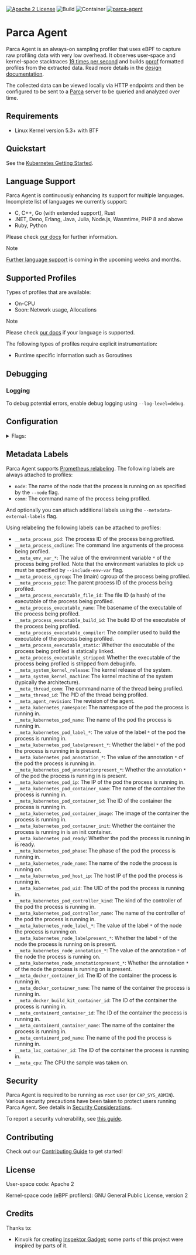 [![Apache 2 License](https://img.shields.io/badge/license-Apache%202-blue.svg)](LICENSE)
![Build](https://github.com/parca-dev/parca-agent/actions/workflows/build.yml/badge.svg)
![Container](https://github.com/parca-dev/parca-agent/actions/workflows/container.yml/badge.svg)
[![parca-agent](https://snapcraft.io/parca-agent/badge.svg)](https://snapcraft.io/parca-agent)

# Parca Agent

Parca Agent is an always-on sampling profiler that uses eBPF to capture raw profiling data with very low overhead. It observes user-space and kernel-space stacktraces [19 times per second](https://www.parca.dev/docs/parca-agent-design#cpu-sampling-frequency) and builds [pprof](https://github.com/google/pprof) formatted profiles from the extracted data. Read more details in the [design documentation](https://www.parca.dev/docs/parca-agent-design).

The collected data can be viewed locally via HTTP endpoints and then be configured to be sent to a [Parca](https://github.com/parca-dev/parca) server to be queried and analyzed over time.

## Requirements

- Linux Kernel version 5.3+ with BTF

## Quickstart

See the [Kubernetes Getting Started](https://www.parca.dev/docs/kubernetes).

## Language Support

Parca Agent is continuously enhancing its support for multiple languages.
Incomplete list of languages we currently support:

- C, C++, Go (with extended support), Rust
- .NET, Deno, Erlang, Java, Julia, Node.js, Wasmtime, PHP 8 and above
- Ruby, Python

Please check [our docs](https://www.parca.dev/docs/parca-agent-language-support) for further information.

> [!NOTE]
> [Further language support](https://github.com/parca-dev/parca-agent/issues?q=is%3Aissue+is%3Aopen+label%3Afeature%2Flanguage-support) is coming in the upcoming weeks and months.

## Supported Profiles

Types of profiles that are available:

- On-CPU
- Soon: Network usage, Allocations

> [!NOTE]
> Please check [our docs](https://www.parca.dev/docs/parca-agent-language-support) if your language is supported.

The following types of profiles require explicit instrumentation:

- Runtime specific information such as Goroutines

## Debugging

### Logging

To debug potential errors, enable debug logging using `--log-level=debug`.

## Configuration

<details><summary>Flags:</summary>
<p>

[embedmd]:# (dist/help.txt)
```txt
Usage: parca-agent

Flags:
  -h, --help                       Show context-sensitive help.
      --log-level="info"           Log level.
      --log-format="logfmt"        Configure if structured logging as JSON or as
                                   logfmt
      --http-address="127.0.0.1:7071"
                                   Address to bind HTTP server to.
      --version                    Show application version.
      --node="hostname"           The name of the node that the process is
                                   running on. If on Kubernetes, this must match
                                   the Kubernetes node name.
      --config-path=""             Path to config file.
      --memlock-rlimit=0           The value for the maximum number of bytes
                                   of memory that may be locked into RAM. It is
                                   used to ensure the agent can lock memory for
                                   eBPF maps. 0 means no limit.
      --mutex-profile-fraction=0
                                   Fraction of mutex profile samples to collect.
      --block-profile-rate=0       Sample rate for block profile.
      --profiling-duration=10s     The agent profiling duration to use. Leave
                                   this empty to use the defaults.
      --profiling-cpu-sampling-frequency=19
                                   The frequency at which profiling data is
                                   collected, e.g., 19 samples per second.
      --profiling-perf-event-buffer-poll-interval=250ms
                                   The interval at which the perf event buffer
                                   is polled for new events.
      --profiling-perf-event-buffer-processing-interval=100ms
                                   The interval at which the perf event buffer
                                   is processed.
      --profiling-perf-event-buffer-worker-count=4
                                   The number of workers that process the perf
                                   event buffer.
      --metadata-external-labels=KEY=VALUE;...
                                   Label(s) to attach to all profiles.
      --metadata-container-runtime-socket-path=STRING
                                   The filesystem path to the container runtimes
                                   socket. Leave this empty to use the defaults.
      --metadata-disable-caching
                                   Disable caching of metadata.
      --local-store-directory=STRING
                                   The local directory to store the profiling
                                   data.
      --remote-store-address=STRING
                                   gRPC address to send profiles and symbols to.
      --remote-store-bearer-token=STRING
                                   Bearer token to authenticate with store
                                   ($PARCA_BEARER_TOKEN).
      --remote-store-bearer-token-file=STRING
                                   File to read bearer token from to
                                   authenticate with store.
      --remote-store-insecure      Send gRPC requests via plaintext instead of
                                   TLS.
      --remote-store-insecure-skip-verify
                                   Skip TLS certificate verification.
      --remote-store-batch-write-interval=10s
                                   Interval between batch remote client writes.
                                   Leave this empty to use the default value of
                                   10s.
      --remote-store-rpc-logging-enable
                                   Enable gRPC logging.
      --remote-store-rpc-unary-timeout=5m
                                   Maximum timeout window for unary gRPC
                                   requests including retries.
      --debuginfo-directories=/usr/lib/debug,...
                                   Ordered list of local directories to search
                                   for debuginfo files.
      --debuginfo-temp-dir="/tmp"
                                   The local directory path to store the interim
                                   debuginfo files.
      --debuginfo-strip            Only upload information needed for
                                   symbolization. If false the exact binary the
                                   agent sees will be uploaded unmodified.
      --debuginfo-compress         Compress debuginfo files' DWARF sections
                                   before uploading.
      --debuginfo-upload-disable
                                   Disable debuginfo collection and upload.
      --debuginfo-upload-max-parallel=25
                                   The maximum number of debuginfo upload
                                   requests to make in parallel.
      --debuginfo-upload-timeout-duration=2m
                                   The timeout duration to cancel upload
                                   requests.
      --debuginfo-upload-cache-duration=5m
                                   The duration to cache debuginfo upload
                                   responses for.
      --debuginfo-disable-caching
                                   Disable caching of debuginfo.
      --symbolizer-jit-disable     Disable JIT symbolization.
      --otlp-address=STRING        The endpoint to send OTLP traces to.
      --otlp-exporter="grpc"       The OTLP exporter to use.
      --object-file-pool-eviction-policy="lru"
                                   The eviction policy to use for the object
                                   file pool.
      --object-file-pool-size=100
                                   The maximum number of object files to keep in
                                   the pool. This is used to avoid re-reading
                                   object files from disk. It keeps FDs open,
                                   so it should be kept in sync with ulimits.
                                   0 means no limit.
      --dwarf-unwinding-disable    Do not unwind using .eh_frame information.
      --dwarf-unwinding-mixed      Unwind using .eh_frame information and frame
                                   pointers.
      --python-unwinding-disable
                                   Disable Python unwinder.
      --ruby-unwinding-disable     Disable Ruby unwinder.
      --analytics-opt-out          Opt out of sending anonymous usage
                                   statistics.
      --telemetry-disable-panic-reporting

      --telemetry-stderr-buffer-size-kb=4096

      --bpf-verbose-logging        Enable verbose BPF logging.
      --bpf-events-buffer-size=8192
                                   Size in pages of the events buffer.
      --verbose-bpf-logging        [deprecated] Use --bpf-verbose-logging.
                                   Enable verbose BPF logging.
```

</p>
</details>

## Metadata Labels

Parca Agent supports [Prometheus relabeling](https://prometheus.io/docs/prometheus/latest/configuration/configuration/#relabel_config). The following labels are always attached to profiles:

* `node`: The name of the node that the process is running on as specified by the `--node` flag.
* `comm`: The command name of the process being profiled.

And optionally you can attach additional labels using the `--metadata-external-labels` flag.

Using relabeling the following labels can be attached to profiles:

* `__meta_process_pid`: The process ID of the process being profiled.
* `__meta_process_cmdline`: The command line arguments of the process being profiled.
* `__meta_env_var_*`: The value of the environment variable `*` of the process being profiled. Note that the environment variables to pick up must be specified by `--include-env-var` flag.
* `__meta_process_cgroup`: The (main) cgroup of the process being profiled.
* `__meta_process_ppid`: The parent process ID of the process being profiled.
* `__meta_process_executable_file_id`: The file ID (a hash) of the executable of the process being profiled.
* `__meta_process_executable_name`: The basename of the executable of the process being profiled.
* `__meta_process_executable_build_id`: The build ID of the executable of the process being profiled.
* `__meta_process_executable_compiler`: The compiler used to build the executable of the process being profiled.
* `__meta_process_executable_static`: Whether the executable of the process being profiled is statically linked.
* `__meta_process_executable_stripped`: Whether the executable of the process being profiled is stripped from debuginfo.
* `__meta_system_kernel_release`: The kernel release of the system.
* `__meta_system_kernel_machine`: The kernel machine of the system (typically the architecture).
* `__meta_thread_comm`: The command name of the thread being profiled.
* `__meta_thread_id`: The PID of the thread being profiled.
* `__meta_agent_revision`: The revision of the agent.
* `__meta_kubernetes_namespace`: The namespace of the pod the process is running in.
* `__meta_kubernetes_pod_name`: The name of the pod the process is running in.
* `__meta_kubernetes_pod_label_*`: The value of the label `*` of the pod the process is running in.
* `__meta_kubernetes_pod_labelpresent_*`: Whether the label `*` of the pod the process is running in is present.
* `__meta_kubernetes_pod_annotation_*`: The value of the annotation `*` of the pod the process is running in.
* `__meta_kubernetes_pod_annotationpresent_*`: Whether the annotation `*` of the pod the process is running in is present.
* `__meta_kubernetes_pod_ip`: The IP of the pod the process is running in.
* `__meta_kubernetes_pod_container_name`: The name of the container the process is running in.
* `__meta_kubernetes_pod_container_id`: The ID of the container the process is running in.
* `__meta_kubernetes_pod_container_image`: The image of the container the process is running in.
* `__meta_kubernetes_pod_container_init`: Whether the container the process is running in is an init container.
* `__meta_kubernetes_pod_ready`: Whether the pod the process is running in is ready.
* `__meta_kubernetes_pod_phase`: The phase of the pod the process is running in.
* `__meta_kubernetes_node_name`: The name of the node the process is running on.
* `__meta_kubernetes_pod_host_ip`: The host IP of the pod the process is running in.
* `__meta_kubernetes_pod_uid`: The UID of the pod the process is running in.
* `__meta_kubernetes_pod_controller_kind`: The kind of the controller of the pod the process is running in.
* `__meta_kubernetes_pod_controller_name`: The name of the controller of the pod the process is running in.
* `__meta_kubernetes_node_label_*`: The value of the label `*` of the node the process is running on.
* `__meta_kubernetes_node_labelpresent_*`: Whether the label `*` of the node the process is running on is present.
* `__meta_kubernetes_node_annotation_*`: The value of the annotation `*` of the node the process is running on.
* `__meta_kubernetes_node_annotationpresent_*`: Whether the annotation `*` of the node the process is running on is present.
* `__meta_docker_container_id`: The ID of the container the process is running in.
* `__meta_docker_container_name`: The name of the container the process is running in.
* `__meta_docker_build_kit_container_id`: The ID of the container the process is running in.
* `__meta_containerd_container_id`: The ID of the container the process is running in.
* `__meta_containerd_container_name`: The name of the container the process is running in.
* `__meta_containerd_pod_name`: The name of the pod the process is running in.
* `__meta_lxc_container_id`: The ID of the container the process is running in.
* `__meta_cpu`: The CPU the sample was taken on.

## Security

Parca Agent is required to be running as `root` user (or `CAP_SYS_ADMIN`). Various security precautions have been taken to protect users running Parca Agent. See details in [Security Considerations](https://www.parca.dev/docs/parca-agent-security).

To report a security vulnerability, see [this guide](https://www.parca.dev/docs/parca-agent-security#report-security-vulnerabilities).

## Contributing

Check out our [Contributing Guide](CONTRIBUTING.md) to get started!

## License

User-space code: Apache 2

Kernel-space code (eBPF profilers): GNU General Public License, version 2

## Credits

Thanks to:

- Kinvolk for creating [Inspektor Gadget](https://github.com/kinvolk/inspektor-gadget); some parts of this project were inspired by parts of it.
